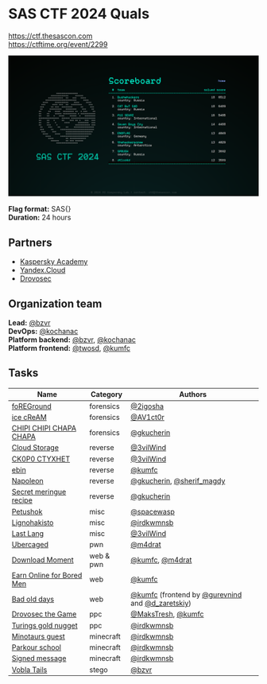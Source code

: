 # SAS CTF 2024 Quals

https://ctf.thesascon.com \
https://ctftime.org/event/2299

![](./images/scoreboard.png)

**Flag format:** SAS{}  
**Duration:** 24 hours

## Partners
- [Kaspersky Academy](https://academy.kaspersky.com/)
- [Yandex.Cloud](https://yandex.cloud/en/)
- [Drovosec](https://drovos.ec)

## Organization team
**Lead:** [@bzvr](https://github.com/bzvr) \
**DevOps:** [@kochanac](https://github.com/kochanac) \
**Platform backend:** [@bzvr](https://github.com/bzvr), [@kochanac](https://github.com/kochanac) \
**Platform frontend:** [@twosd](https://t.me/twosd), [@kumfc](https://github.com/kumfc)


## Tasks

| Name | Category | Authors |
|------|----------|---------|
|[foREGround](tasks/forensics-foreground)|forensics|[@2igosha](https://github.com/2igosha)|
|[ice cReAM](tasks/forensics-icecream)|forensics|[@AV1ct0r](https://github.com/AV1ct0r)|
|[CHIPI CHIPI CHAPA CHAPA](tasks/forensics-autoit)|forensics|[@gkucherin](https://github.com/gkucherin)|
|[Cloud Storage](tasks/reverse-cloud-storage)|reverse|[@3vilWind](https://github.com/3vilWind)|
|[CK0P0 CTYXHET](tasks/reverse-nuclear-panel)|reverse|[@3vilWind](https://github.com/3vilWind)|
|[ebin](tasks/reverse-ebin)|reverse|[@kumfc](https://github.com/kumfc)|
|[Napoleon](tasks/reverse-windriver)|reverse|[@gkucherin](https://github.com/gkucherin), [@sherif_magdy](https://keybase.io/sherif_magdy)|
|[Secret meringue recipe](tasks/reverse-meringue)|reverse|[@gkucherin](https://github.com/gkucherin)|
|[Petushok](tasks/misc-petushok)|misc|[@spacewasp](https://github.com/spacewasp)|
|[Lignohakisto](tasks/misc-esperanto)|misc|[@irdkwmnsb](https://github.com/irdkwmnsb)|
|[Last Lang](tasks/misc-last-lang)|misc|[@3vilWind](https://github.com/3vilWind)|
|[Ubercaged](tasks/pwn-ubercaged)|pwn|[@m4drat](https://github.com/m4drat)|
|[Download Moment](tasks/web-download-moment)|web & pwn|[@kumfc](https://github.com/kumfc), [@m4drat](https://github.com/m4drat)|
|[Earn Online for Bored Men](tasks/web-binary-options)|web|[@kumfc](https://github.com/kumfc)|
|[Bad old days](tasks/web-qr-xss)|web|[@kumfc](https://github.com/kumfc) (frontend by [@gurevnind](https://www.behance.net/gurevnind) and [@d_zaretskiy](https://t.me/d_zaretskiy))|
|[Drovosec the Game](tasks/ppc-drovosec)|ppc|[@MaksTresh](https://github.com/MaksTresh), [@kumfc](https://github.com/kumfc)|
|[Turings gold nugget](tasks/ppc-turing-lol)|ppc|[@irdkwmnsb](https://github.com/irdkwmnsb)|
|[Minotaurs guest](tasks/minecraft-minotaur)|minecraft|[@irdkwmnsb](https://github.com/irdkwmnsb)|
|[Parkour school](tasks/minecraft-parkour)|minecraft|[@irdkwmnsb](https://github.com/irdkwmnsb)|
|[Signed message](tasks/minecraft-signed)|minecraft|[@irdkwmnsb](https://github.com/irdkwmnsb)|
|[Vobla Tails](tasks/stego-vobla)|stego|[@bzvr](https://github.com/bzvr)|
